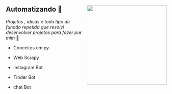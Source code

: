## Automatizando 🤖 <img src="https://cdn-icons-png.flaticon.com/512/2845/2845757.png" align="right" width="250">

_Projetos , ideias e todo tipo de função repetida  que resolvi desenvolver projetos para fazer por mim_  🐍


- Conceitos em py


- Web Scrapy


- instagram Bot


- Tinder Bot 


- chat Bot
